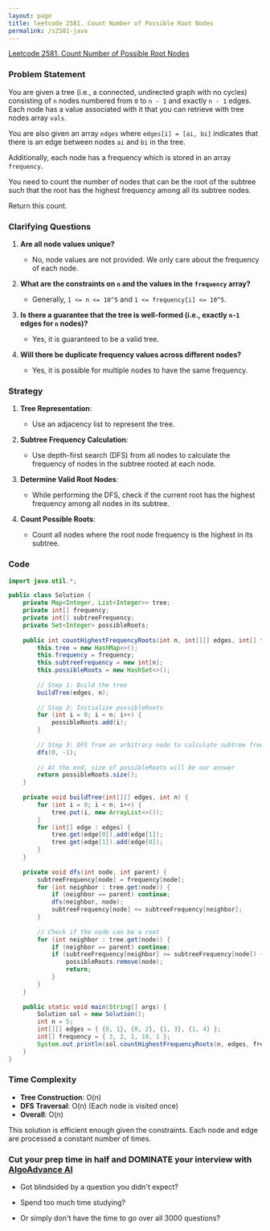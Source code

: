 ```yaml
---
layout: page
title: leetcode 2581. Count Number of Possible Root Nodes
permalink: /s2581-java
---
```

[Leetcode 2581. Count Number of Possible Root Nodes](https://algoadvance.github.io/algoadvance/l2581)
### Problem Statement

You are given a tree (i.e., a connected, undirected graph with no cycles) consisting of `n` nodes numbered from `0` to `n - 1` and exactly `n - 1` edges. Each node has a value associated with it that you can retrieve with tree nodes array `vals`. 

You are also given an array `edges` where `edges[i] = [ai, bi]` indicates that there is an edge between nodes `ai` and `bi` in the tree.

Additionally, each node has a frequency which is stored in an array `frequency`.

You need to count the number of nodes that can be the root of the subtree such that the root has the highest frequency among all its subtree nodes. 

Return this count.

### Clarifying Questions

1. **Are all node values unique?**
   - No, node values are not provided. We only care about the frequency of each node.

2. **What are the constraints on `n` and the values in the `frequency` array?**
   - Generally, `1 <= n <= 10^5` and `1 <= frequency[i] <= 10^5`.

3. **Is there a guarantee that the tree is well-formed (i.e., exactly `n-1` edges for `n` nodes)?**
   - Yes, it is guaranteed to be a valid tree.

4. **Will there be duplicate frequency values across different nodes?**
   - Yes, it is possible for multiple nodes to have the same frequency.

### Strategy

1. **Tree Representation**:
   - Use an adjacency list to represent the tree.
   
2. **Subtree Frequency Calculation**:
   - Use depth-first search (DFS) from all nodes to calculate the frequency of nodes in the subtree rooted at each node.
   
3. **Determine Valid Root Nodes**:
   - While performing the DFS, check if the current root has the highest frequency among all nodes in its subtree.

4. **Count Possible Roots**:
   - Count all nodes where the root node frequency is the highest in its subtree.

### Code

```java
import java.util.*;

public class Solution {
    private Map<Integer, List<Integer>> tree;
    private int[] frequency;
    private int[] subtreeFrequency;
    private Set<Integer> possibleRoots;
    
    public int countHighestFrequencyRoots(int n, int[][] edges, int[] frequency) {
        this.tree = new HashMap<>();
        this.frequency = frequency;
        this.subtreeFrequency = new int[n];
        this.possibleRoots = new HashSet<>();
        
        // Step 1: Build the tree
        buildTree(edges, n);
        
        // Step 2: Initialize possibleRoots
        for (int i = 0; i < n; i++) {
            possibleRoots.add(i);
        }
        
        // Step 3: DFS from an arbitrary node to calculate subtree frequencies
        dfs(0, -1);
        
        // At the end, size of possibleRoots will be our answer
        return possibleRoots.size();
    }
    
    private void buildTree(int[][] edges, int n) {
        for (int i = 0; i < n; i++) {
            tree.put(i, new ArrayList<>());
        }
        for (int[] edge : edges) {
            tree.get(edge[0]).add(edge[1]);
            tree.get(edge[1]).add(edge[0]);
        }
    }
    
    private void dfs(int node, int parent) {
        subtreeFrequency[node] = frequency[node];
        for (int neighbor : tree.get(node)) {
            if (neighbor == parent) continue;
            dfs(neighbor, node);
            subtreeFrequency[node] += subtreeFrequency[neighbor];
        }
        
        // Check if the node can be a root
        for (int neighbor : tree.get(node)) {
            if (neighbor == parent) continue;
            if (subtreeFrequency[neighbor] >= subtreeFrequency[node]) {
                possibleRoots.remove(node);
                return;
            }
        }
    }
    
    public static void main(String[] args) {
        Solution sol = new Solution();
        int n = 5;
        int[][] edges = { {0, 1}, {0, 2}, {1, 3}, {1, 4} };
        int[] frequency = { 3, 2, 1, 10, 1 };
        System.out.println(sol.countHighestFrequencyRoots(n, edges, frequency));  // Example use
    }
}
```

### Time Complexity

- **Tree Construction**: O(n)
- **DFS Traversal**: O(n) (Each node is visited once)
- **Overall**: O(n)

This solution is efficient enough given the constraints. Each node and edge are processed a constant number of times.


### Cut your prep time in half and DOMINATE your interview with [AlgoAdvance AI](https://algoAdvance.com)

- Got blindsided by a question you didn't expect?

- Spend too much time studying?

- Or simply don't have the time to go over all 3000 questions?


